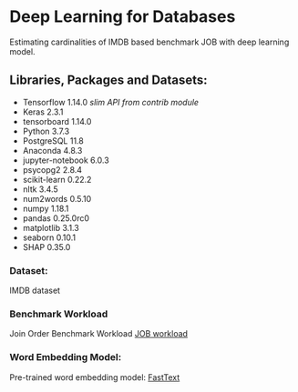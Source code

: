 # Deep Learning for Databases
Estimating cardinalities of IMDB based benchmark JOB with deep learning model.

## Libraries, Packages and Datasets: 

* Tensorflow 1.14.0 *slim API from contrib module*
* Keras 2.3.1
* tensorboard 1.14.0
* Python 3.7.3
* PostgreSQL 11.8
* Anaconda 4.8.3
* jupyter-notebook 6.0.3
* psycopg2 2.8.4
* scikit-learn 0.22.2
* nltk 3.4.5
* num2words 0.5.10
* numpy 1.18.1
* pandas 0.25.0rc0
* matplotlib 3.1.3
* seaborn 0.10.1
* SHAP 0.35.0

### Dataset: 
IMDB dataset
### Benchmark Workload
Join Order Benchmark Workload [JOB workload](https://github.com/gregrahn/join-order-benchmark#join-order-benchmark)

### Word Embedding Model:
Pre-trained word embedding model: [FastText](https://fasttext.cc/docs/en/crawl-vectors.html#models)



